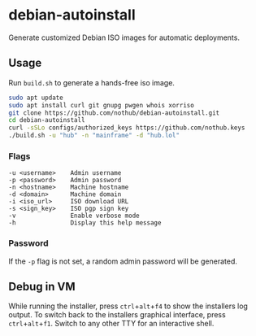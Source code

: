 # debian-autoinstall

Generate customized Debian ISO images for automatic deployments.

## Usage

Run `build.sh` to generate a hands-free iso image.

```sh
sudo apt update
sudo apt install curl git gnupg pwgen whois xorriso
git clone https://github.com/nothub/debian-autoinstall.git
cd debian-autoinstall
curl -sSLo configs/authorized_keys https://github.com/nothub.keys
./build.sh -u "hub" -n "mainframe" -d "hub.lol"
```

### Flags

```
-u <username>    Admin username
-p <password>    Admin password
-n <hostname>    Machine hostname
-d <domain>      Machine domain
-i <iso_url>     ISO download URL
-s <sign_key>    ISO pgp sign key
-v               Enable verbose mode
-h               Display this help message
```

### Password

If the `-p` flag is not set, a random admin password will be generated.

## Debug in VM

While running the installer, press `ctrl`+`alt`+`f4` to show the installers log output.
To switch back to the installers graphical interface, press `ctrl`+`alt`+`f1`.
Switch to any other TTY for an interactive shell.
